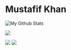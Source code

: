 # Mustafif Khan


![My Github Stats](https://github-readme-stats.vercel.app/api?username=MKProj&show_icons=true&hide=stars&theme=monokai)

![](https://github-profile-summary-cards.vercel.app/api/cards/profile-details?username=Mustafif&theme=monokai)

![](https://github-profile-summary-cards.vercel.app/api/cards/most-commit-language?username=Mustafif&theme=monokai)
![](https://github-profile-summary-cards.vercel.app/api/cards/repos-per-language?username=Mustafif&theme=monokai)


